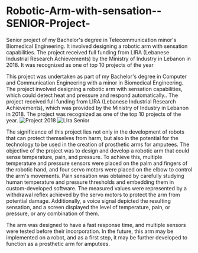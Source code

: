 # Robotic-Arm-with-sensation--SENIOR-Project-
Senior project of my Bachelor's degree in Telecommunication minor's Biomedical Engineering. It involved designing a robotic arm with sensation capabilities. The project received full funding from LIRA (Lebanese Industrial Research Achievements) by the Ministry of Industry in Lebanon in 2018. It was recognized as one of top 10 projects of the year



This project was undertaken as part of my Bachelor's degree in Computer and Communication Engineering with a minor in Biomedical Engineering. The project involved designing a robotic arm with sensation capabilities, which could detect heat and pressure and respond automatically..
The project received full funding from LIRA (Lebanese Industrial Research Achievements), which was provided by the Ministry of Industry in Lebanon in 2018. 
The project was recognized as one of the top 10 projects of the year.
![Project 2018 ](https://user-images.githubusercontent.com/100942364/223755308-db482d65-2030-4207-b6a5-77597cc06e0a.jpg)
![LIra Senior ](https://user-images.githubusercontent.com/100942364/223755966-1b037d99-5085-4097-9a64-cd634131c8d9.jpg)



The significance of this project lies not only in the development of robots that can protect themselves from harm, but also in the potential for the technology to be used in the creation of prosthetic arms for amputees. The objective of the project was to design and develop a robotic arm that could sense temperature, pain, and pressure. To achieve this, multiple temperature and pressure sensors were placed on the palm and fingers of the robotic hand, and four servo motors were placed on the elbow to control the arm's movements. Pain sensation was obtained by carefully studying human temperature and pressure thresholds and embedding them in custom-developed software. The measured values were represented by a withdrawal reflex achieved by the servo motors to protect the arm from potential damage. Additionally, a voice signal depicted the resulting sensation, and a screen displayed the level of temperature, pain, or pressure, or any combination of them.


The arm was designed to have a fast response time, and multiple sensors were tested before their incorporation. In the future, this arm may be implemented on a robot, and as a first step, it may be further developed to function as a prosthetic arm for amputees.
